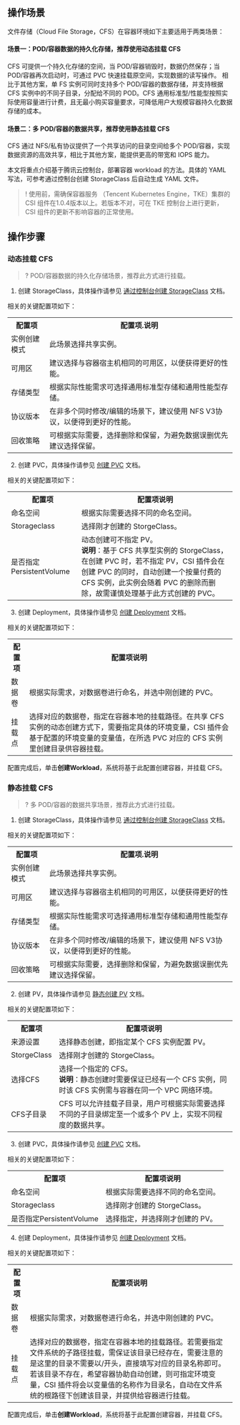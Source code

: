 ## 操作场景

文件存储（Cloud File Storage，CFS）在容器环境如下主要适用于两类场景：

#### 场景一：POD/容器数据的持久化存储，推荐使用动态挂载 CFS

CFS 可提供一个持久化存储的空间，当 POD/容器销毁时，数据仍然保存；当 POD/容器再次启动时，可通过 PVC 快速挂载原空间，实现数据的读写操作。
相比于其他方案，单 FS 实例可同时支持多个 POD/容器的数据存储，并支持根据 CFS 实例中的不同子目录，分配给不同的 POD。CFS 通用标准型/性能型按照实际使用容量进行计费，且无最小购买容量要求，可降低用户大规模容器持久化数据存储的成本。

#### 场景二：多 POD/容器的数据共享，推荐使用静态挂载 CFS

CFS 通过 NFS/私有协议提供了一个共享访问的目录空间给多个 POD/容器，实现数据资源的高效共享，相比于其他方案，能提供更高的带宽和 IOPS 能力。

本文将重点介绍基于腾讯云控制台，部署容器 workload 的方法。具体的 YAML 写法，可参考通过控制台创建 StorageClass 后自动生成 YAML 文件。

>! 使用前，需确保容器服务 （Tencent Kubernetes Engine，TKE）集群的 CSI 组件在1.0.4版本以上。若版本不对，可在 TKE 控制台上进行更新，CSI 组件的更新不影响容器的正常使用。
>

## 操作步骤

### 动态挂载 CFS

>? POD/容器数据的持久化存储场景，推荐此方式进行挂载。
>

1. 创建 StorageClass，具体操作请参见 [通过控制台创建 StorageClass](https://intl.cloud.tencent.com/document/product/457/36154) 文档。

相关的关键配置项如下：
<table>
	<tr><th>配置项</th><th>配置项.说明</th></tr>
	<tr><td>实例创建模式</td><td>此场景选择共享实例。</td></tr>
	<tr><td>可用区</td><td>建议选择与容器宿主机相同的可用区，以便获得更好的性能。</td></tr>
	<tr><td>存储类型</td><td>根据实际性能需求可选择通用标准型存储和通用性能型存储。</td></tr>
	<tr><td>协议版本</td><td>在非多个同时修改/编辑的场景下，建议使用 NFS V3协议，以便得到更好的性能。</td></tr>
	<tr><td>回收策略</td><td>可根据实际需要，选择删除和保留，为避免数据误删优先建议选择保留。</td></tr>
</table>


2. 创建 PVC，具体操作请参见 [创建 PVC](https://intl.cloud.tencent.com/document/product/457/36155) 文档。

相关的关键配置项如下：
<table>
	<tr><th>配置项</th><th>配置项说明</th></tr>
	<tr><td>命名空间</td><td>根据实际需要选择不同的命名空间。</td></tr>
	<tr><td>Storageclass</td><td>选择刚才创建的 StorgeClass。</td></tr>
	<tr><td>是否指定PersistentVolume</td><td>动态创建可不指定 PV。</br><b>说明</b>：基于 CFS 共享型实例的 StorgeClass，在创建 PVC 时，若不指定 PV，CSI 插件会在创建 PVC 的同时，自动创建一个按量付费的 CFS 实例，此实例会随着 PVC 的删除而删除，故需谨慎处理基于此方式创建的 PVC。</td></tr>
</table>

3. 创建 Deployment，具体操作请参见 [创建 Deployment](https://intl.cloud.tencent.com/document/product/457/30662) 文档。


相关的关键配置项如下：
<table>
	<tr><th>配置项</th><th>配置项说明</th></tr>
	<tr><td>数据卷</td><td>根据实际需求，对数据卷进行命名，并选中刚创建的 PVC。</td></tr>
	<tr><td>挂载点</td><td>选择对应的数据卷，指定在容器本地的挂载路径。在共享 CFS 实例的动态创建方式下，需要指定具体的环境变量，CSI 插件会基于配置的环境变量的变量值，在所选 PVC 对应的 CFS 实例里创建目录供容器挂载。</td></tr>
</table>
配置完成后，单击<b>创建Workload</b>，系统将基于此配置创建容器，并挂载 CFS。


### 静态挂载 CFS

>? 多 POD/容器的数据共享场景，推荐此方式进行挂载。
>

1. 创建 StorageClass，具体操作请参见 [通过控制台创建 StorageClass](https://intl.cloud.tencent.com/document/product/457/36154) 文档。

相关的关键配置项如下：
<table>
	<tr><th>配置项</th><th>配置项.说明</th></tr>
	<tr><td>实例创建模式</td><td>此场景选择共享实例。</td></tr>
	<tr><td>可用区</td><td>建议选择与容器宿主机相同的可用区，以便获得更好的性能。</td></tr>
	<tr><td>存储类型</td><td>根据实际性能需求可选择通用标准型存储和通用性能型存储。</td></tr>
	<tr><td>协议版本</td><td>在非多个同时修改/编辑的场景下，建议使用 NFS V3协议，以便得到更好的性能。</td></tr>
	<tr><td>回收策略</td><td>可根据实际需要，选择删除和保留，为避免数据误删优先建议选择保留。</td></tr>
</table>


2. 创建 PV，具体操作请参见 [静态创建 PV](https://intl.cloud.tencent.com/document/product/457/36155) 文档。

相关的关键配置项如下：
<table>
	<tr><th>配置项</th><th>配置项说明</th></tr>
	<tr><td>来源设置</td><td>选择静态创建，即指定某个 CFS 实例配置 PV。</td></tr>
	<tr><td>StorgeClass</td><td>选择刚才创建的 StorgeClass。</td></tr>
	<tr><td>选择CFS</td><td>选择一个指定的 CFS。</br><b>说明</b>：静态创建时需要保证已经有一个 CFS 实例，同时该 CFS 实例需与容器在同一个 VPC 网络环境。</td></tr>
	<tr><td>CFS子目录</td><td>CFS 可以允许挂载子目录，用户可根据实际需要选择不同的子目录绑定至一个或多个 PV 上，实现不同程度的数据共享。</td></tr>
</table>


3. 创建 PVC，具体操作请参见 [创建 PVC](https://intl.cloud.tencent.com/document/product/457/36155) 文档。

相关的关键配置项如下：
<table>
	<tr><th>配置项</th><th>配置项说明</th></tr>
	<tr><td>命名空间</td><td>根据实际需要选择不同的命名空间。</td></tr>
	<tr><td>Storageclass</td><td>选择刚才创建的 StorgeClass。</td></tr>
	<tr><td>是否指定PersistentVolume</td><td>选择指定，并选择刚才创建的 PV。</td></tr>
</table>

4. 创建 Deployment，具体操作请参见 [创建 Deployment](https://intl.cloud.tencent.com/document/product/457/30662) 文档。


相关的关键配置项如下：
<table>
	<tr><th>配置项</th><th>配置项说明</th></tr>
	<tr><td>数据卷</td><td>根据实际需求，对数据卷进行命名，并选中刚创建的 PVC。</td></tr>
	<tr><td>挂载点</td><td>选择对应的数据卷，指定在容器本地的挂载路径。若需要指定文件系统的子路径挂载，需保证该目录已经存在，需要注意的是这里的目录不需要以/开头，直接填写对应的目录名称即可。</br>若该目录不存在，希望容器协助自动创建，则可指定环境变量，CSI 插件将会以变量值的名称作为目录名，自动在文件系统的根路径下创建该目录，并提供给容器进行挂载。</td></tr>
</table>
配置完成后，单击<b>创建Workload</b>，系统将基于此配置创建容器，并挂载 CFS。


